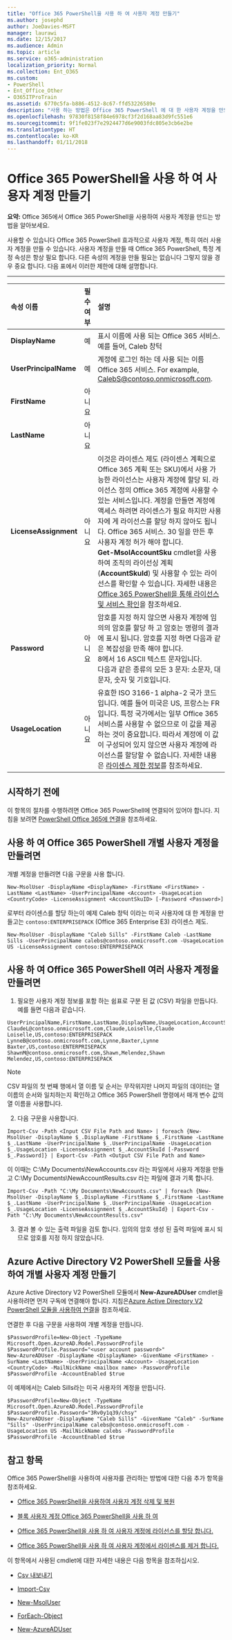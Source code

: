 ```yaml
---
title: "Office 365 PowerShell을 사용 하 여 사용자 계정 만들기"
ms.author: josephd
author: JoeDavies-MSFT
manager: laurawi
ms.date: 12/15/2017
ms.audience: Admin
ms.topic: article
ms.service: o365-administration
localization_priority: Normal
ms.collection: Ent_O365
ms.custom:
- PowerShell
- Ent_Office_Other
- O365ITProTrain
ms.assetid: 6770c5fa-b886-4512-8c67-ffd53226589e
description: "사용 하는 방법은 Office 365 PowerShell 에 대 한 사용자 계정을 만드는 Office 365."
ms.openlocfilehash: 97830f8158f84e6978cf3f2d168aa83d9fc551e6
ms.sourcegitcommit: 9f1fe023f7e2924477d6e9003fdc805e3cb6e2be
ms.translationtype: HT
ms.contentlocale: ko-KR
ms.lasthandoff: 01/11/2018
---
```

# <a name="create-user-accounts-with-office-365-powershell"></a>Office 365 PowerShell을 사용 하 여 사용자 계정 만들기

**요약:** Office 365에서 Office 365 PowerShell을 사용하여 사용자 계정을 만드는 방법을 알아보세요.
  
사용할 수 있습니다 Office 365 PowerShell 효과적으로 사용자 계정, 특히 여러 사용자 계정을 만들 수 있습니다. 사용자 계정을 만들 때 Office 365 PowerShell, 특정 계정 속성은 항상 필요 합니다. 다른 속성의 계정을 만들 필요는 없습니다 그렇지 않을 경우 중요 합니다. 다음 표에서 이러한 제한에 대해 설명합니다.
  
****

|**속성 이름**|**필수 여부**|**설명**|
|:-----|:-----|:-----|
|**DisplayName** <br/> |예  <br/> |표시 이름에 사용 되는 Office 365 서비스. 예를 들어, Caleb 창턱  <br/> |
|**UserPrincipalName** <br/> |예  <br/> |계정에 로그인 하는 데 사용 되는 이름 Office 365 서비스. For example, CalebS@contoso.onmicrosoft.com.  <br/> |
|**FirstName** <br/> |아니요  <br/> ||
|**LastName** <br/> |아니요  <br/> ||
|**LicenseAssignment** <br/> |아니요  <br/> |이것은 라이센스 제도 (라이센스 계획으로 Office 365 계획 또는 SKU)에서 사용 가능한 라이선스는 사용자 계정에 할당 되. 라이선스 정의 Office 365 계정에 사용할 수 있는 서비스입니다. 계정을 만들면 계정에 액세스 하려면 라이센스가 필요 하지만 사용자에 게 라이선스를 할당 하지 않아도 됩니다. Office 365 서비스. 30 일을 만든 후 사용자 계정 허가 해야 합니다.<br/> **Get-MsolAccountSku** cmdlet을 사용하여 조직의 라이선싱 계획(**AccountSkuId**) 및 사용할 수 있는 라이선스를 확인할 수 있습니다. 자세한 내용은 [Office 365 PowerShell을 통해 라이선스 및 서비스 확인](view-licenses-and-services-with-office-365-powershell.md)을 참조하세요.<br/> |
|**Password** <br/> |아니요  <br/> | 암호를 지정 하지 않으면 사용자 계정에 임의의 암호를 할당 하 고 암호는 명령의 결과에 표시 됩니다. 암호를 지정 하면 다음과 같은 복잡성을 만족 해야 합니다. <br/>  8에서 16 ASCII 텍스트 문자입니다. <br/>  다음과 같은 종류의 모든 3 문자: 소문자, 대문자, 숫자 및 기호입니다. <br/> |
|**UsageLocation** <br/> |아니요  <br/> |유효한 ISO 3166-1 alpha-2 국가 코드입니다. 예를 들어 미국은 US, 프랑스는 FR입니다. 특정 국가에서는 일부 Office 365 서비스를 사용할 수 없으므로 이 값을 제공하는 것이 중요합니다. 따라서 계정에 이 값이 구성되어 있지 않으면 사용자 계정에 라이선스를 할당할 수 없습니다. 자세한 내용은 [라이센스 제한 정보](https://go.microsoft.com/fwlink/p/?LinkId=691730)를 참조하세요.<br/> |
   
## <a name="before-you-begin"></a>시작하기 전에

이 항목의 절차를 수행하려면 Office 365 PowerShell에 연결되어 있어야 합니다. 지침을 보려면 [PowerShell Office 365에 연결](connect-to-office-365-powershell.md)을 참조하세요.
  
## <a name="use-office-365-powershell-to-create-individual-user-accounts"></a>사용 하 여 Office 365 PowerShell 개별 사용자 계정을 만들려면

개별 계정을 만들려면 다음 구문을 사용 합니다.
  
```
New-MsolUser -DisplayName <DisplayName> -FirstName <FirstName> -LastName <LastName> -UserPrincipalName <Account> -UsageLocation <CountryCode> -LicenseAssignment <AccountSkuID> [-Password <Password>]
```

로부터 라이센스를 할당 하는이 예제 Caleb 창턱 이라는 미국 사용자에 대 한 계정을 만들고는  `contoso:ENTERPRISEPACK` (Office 365 Enterprise E3) 라이센스 제도.
  
```
New-MsolUser -DisplayName "Caleb Sills" -FirstName Caleb -LastName Sills -UserPrincipalName calebs@contoso.onmicrosoft.com -UsageLocation US -LicenseAssignment contoso:ENTERPRISEPACK
```

## <a name="use-office-365-powershell-to-create-multiple-user-accounts"></a>사용 하 여 Office 365 PowerShell 여러 사용자 계정을 만들려면

1. 필요한 사용자 계정 정보를 포함 하는 쉼표로 구분 된 값 (CSV) 파일을 만듭니다. 예를 들면 다음과 같습니다.
    
  ```
  UserPrincipalName,FirstName,LastName,DisplayName,UsageLocation,AccountSkuId
ClaudeL@contoso.onmicrosoft.com,Claude,Loiselle,Claude Loiselle,US,contoso:ENTERPRISEPACK
LynneB@contoso.onmicrosoft.com,Lynne,Baxter,Lynne Baxter,US,contoso:ENTERPRISEPACK
ShawnM@contoso.onmicrosoft.com,Shawn,Melendez,Shawn Melendez,US,contoso:ENTERPRISEPACK
  ```

 > [!NOTE]
>CSV 파일의 첫 번째 행에서 열 이름 및 순서는 무작위지만 나머지 파일의 데이터는 열 이름의 순서와 일치하는지 확인하고 Office 365 PowerShell 명령에서 매개 변수 값의 열 이름을 사용합니다.
    
2. 다음 구문을 사용합니다.
    
  ```
  Import-Csv -Path <Input CSV File Path and Name> | foreach {New-MsolUser -DisplayName $_.DisplayName -FirstName $_.FirstName -LastName $_.LastName -UserPrincipalName $_.UserPrincipalName -UsageLocation $_.UsageLocation -LicenseAssignment $_.AccountSkuId [-Password $_.Password]} | Export-Csv -Path <Output CSV File Path and Name>
  ```

이 이때는 C:\My Documents\NewAccounts.csv 라는 파일에서 사용자 계정을 만들고 C:\My Documents\NewAccountResults.csv 라는 파일에 결과 기록 합니다.
    
  ```
  Import-Csv -Path "C:\My Documents\NewAccounts.csv" | foreach {New-MsolUser -DisplayName $_.DisplayName -FirstName $_.FirstName -LastName $_.LastName -UserPrincipalName $_.UserPrincipalName -UsageLocation $_.UsageLocation -LicenseAssignment $_.AccountSkuId} | Export-Csv -Path "C:\My Documents\NewAccountResults.csv"
  ```

3. 결과 볼 수 있는 출력 파일을 검토 합니다. 임의의 암호 생성 된 출력 파일에 표시 되므로 암호를 지정 하지 않았습니다.
    
## <a name="use-the-azure-active-directory-v2-powershell-module-to-create-individual-user-accounts"></a>Azure Active Directory V2 PowerShell 모듈을 사용하여 개별 사용자 계정 만들기

Azure Active Directory V2 PowerShell 모듈에서 **New-AzureADUser** cmdlet을 사용하려면 먼저 구독에 연결해야 합니다. 지침은[Azure Active Directory V2 PowerShell 모듈을 사용하여 연결](https://go.microsoft.com/fwlink/?linkid=842218)을 참조하세요.
  
연결한 후 다음 구문을 사용하여 개별 계정을 만듭니다.
  
```
$PasswordProfile=New-Object -TypeName Microsoft.Open.AzureAD.Model.PasswordProfile
$PasswordProfile.Password="<user account password>"
New-AzureADUser -DisplayName <DisplayName> -GivenName <FirstName> -SurName <LastName> -UserPrincipalName <Account> -UsageLocation <CountryCode> -MailNickName <mailbox name> -PasswordProfile $PasswordProfile -AccountEnabled $true
```

이 예제에서는 Caleb Sills라는 미국 사용자의 계정을 만듭니다.
  
```
$PasswordProfile=New-Object -TypeName Microsoft.Open.AzureAD.Model.PasswordProfile
$PasswordProfile.Password="3Rv0y1q39/chsy"
New-AzureADUser -DisplayName "Caleb Sills" -GivenName "Caleb" -SurName "Sills" -UserPrincipalName calebs@contoso.onmicrosoft.com -UsageLocation US -MailNickName calebs -PasswordProfile $PasswordProfile -AccountEnabled $true
```
  
## <a name="see-also"></a>참고 항목

Office 365 PowerShell을 사용하여 사용자를 관리하는 방법에 대한 다음 추가 항목을 참조하세요.
  
- [Office 365 PowerShell을 사용하여 사용자 계정 삭제 및 복원](delete-and-restore-user-accounts-with-office-365-powershell.md)
    
- [블록 사용자 계정 Office 365 PowerShell을 사용 하 여](block-user-accounts-with-office-365-powershell.md)
    
- [Office 365 PowerShell을 사용 하 여 사용자 계정에 라이선스를 할당 합니다.](assign-licenses-to-user-accounts-with-office-365-powershell.md)
    
- [Office 365 PowerShell을 사용 하 여 사용자 계정에서 라이센스를 제거 합니다.](remove-licenses-from-user-accounts-with-office-365-powershell.md)
    
이 항목에서 사용된 cmdlet에 대한 자세한 내용은 다음 항목을 참조하십시오.
  
- [Csv 내보내기](https://go.microsoft.com/fwlink/p/?LinkId=113299)
    
- [Import-Csv]((https://msdn.microsoft.com/powershell/reference/5.1/microsoft.powershell.utility/import-csv))
    
- [New-MsolUser](https://go.microsoft.com/fwlink/p/?LinkId=691547)
    
- [ForEach-Object](https://go.microsoft.com/fwlink/p/?LinkId=113300)
    
- [New-AzureADUser](https://docs.microsoft.com/powershell/module/azuread/new-azureaduser?view=azureadps-2.0)
    

